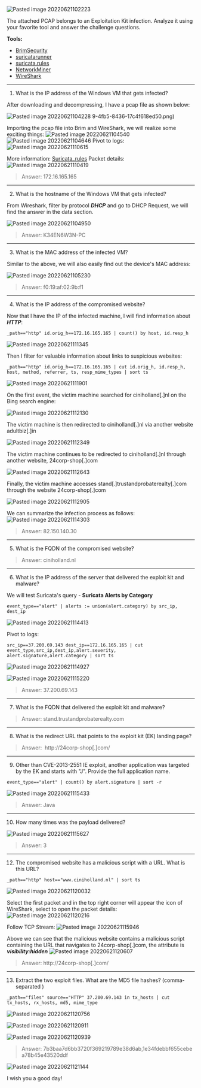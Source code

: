 ![Pasted image 20220621102223](https://user-images.githubusercontent.com/107832241/179939828-7006d262-a73a-4281-8ba6-dbdb57c8700e.png)

The attached PCAP belongs to an Exploitation Kit infection. Analyze it using your favorite tool and answer the challenge questions.

**Tools:**

-   [BrimSecurity](https://www.brimsecurity.com/)
-   [suricatarunner](https://github.com/brimsec/build-suricata/releases/tag/v5.0.3-brim1)
-   [suricata.rules](https://download.cyberdefenders.org/BlueYard/misc/suricata.zip)
-   [NetworkMiner](https://www.netresec.com/?page=networkminer)
-   [WireShark](https://www.wireshark.org/)

---

1. What is the IP address of the Windows VM that gets infected?

After downloading and decompressing, I have a pcap file as shown below:

![Pasted image 20220621104228](https://user-images.githubusercontent.com/107832241/179939688-de344637-4f6e-4a47-a28e-f07eb77a61af.png)
9-4fb5-8436-17c4f618ed50.png)

Importing the pcap file into Brim and WireShark, we will realize some exciting things:
![Pasted image 20220621104540](https://user-images.githubusercontent.com/107832241/179939905-2fa2fd52-f2d5-42d8-839a-efbef0f9e1e9.png)
![Pasted image 20220621104646](https://user-images.githubusercontent.com/107832241/179939984-dcdafa5e-53d0-4dad-a46e-e9bca3fa68f7.png)
Pivot to logs:
![Pasted image 20220621110615](https://user-images.githubusercontent.com/107832241/179940080-07436c91-efc0-4b7d-86f8-7fdf6cea315a.png)

More information: [Suricata_rules](https://github.com/OISF/suricata-update/blob/0a8fddd331d744c853e49001e50757bab702bad0/tests/emerging-current_events.rules#L2661)
Packet details:
![Pasted image 20220621110419](https://user-images.githubusercontent.com/107832241/179940175-d789159b-bef8-439b-a818-a527331dd177.png)

>Answer: 172.16.165.165

---

2. What is the hostname of the Windows VM that gets infected?

From Wireshark, filter by protocol ***DHCP*** and go to DHCP Request, we will find the answer in the data section.

![Pasted image 20220621104950](https://user-images.githubusercontent.com/107832241/179940245-9c0780f7-c558-4a0b-bb04-f200ef3071b5.png)


>Answer: K34EN6W3N-PC

---

3. What is the MAC address of the infected VM?

Similar to the above, we will also easily find out the device's MAC address:

![Pasted image 20220621105230](https://user-images.githubusercontent.com/107832241/179940330-f361ff34-5fa7-4daf-91a4-863c62c439cc.png)

>Answer: f0:19:af:02:9b:f1

---

4. What is the IP address of the compromised website?

Now that I have the IP of the infected machine, I will find information about ***HTTP***:
```
_path=="http" id.orig_h==172.16.165.165 | count() by host, id.resp_h
```
![Pasted image 20220621111345](https://user-images.githubusercontent.com/107832241/179940557-75d98e2b-7280-4e10-9412-c218d1d54540.png)

Then I filter for valuable information about links to suspicious websites:
```
_path=="http" id.orig_h==172.16.165.165 | cut id.orig_h, id.resp_h, host, method, referrer, ts, resp_mime_types | sort ts
```

![Pasted image 20220621111901](https://user-images.githubusercontent.com/107832241/179940621-47a5a001-3f39-4e62-9f58-32166ca29763.png)

On the first event, the victim machine searched for ciniholland[.]nl on the Bing search engine:

![Pasted image 20220621112130](https://user-images.githubusercontent.com/107832241/179940695-59c797a0-3a64-4b2f-83da-421ac5f6b5c1.png)

The victim machine is then redirected to ciniholland[.]nl via another website adultbiz[.]in

![Pasted image 20220621112349](https://user-images.githubusercontent.com/107832241/179940789-f6e89b4d-1550-4eec-949c-40470fcec7a1.png)

The victim machine continues to be redirected to ciniholland[.]nl through another website, 24corp-shop[.]com

![Pasted image 20220621112643](https://user-images.githubusercontent.com/107832241/179940860-957e1eea-be9b-45d3-a8cd-470d9cea562d.png)


Finally, the victim machine accesses stand[.]trustandprobaterealty[.]com through the website 24corp-shop[.]com

![Pasted image 20220621112905](https://user-images.githubusercontent.com/107832241/179940921-dd402422-b933-4933-a916-4c902473b782.png)

We can summarize the infection process as follows:
![Pasted image 20220621114303](https://user-images.githubusercontent.com/107832241/179940980-c59899d3-be13-466d-b761-ad9cc947a9a6.png)

>Answer: 82.150.140.30

---

5. What is the FQDN of the compromised website?

>Answer: ciniholland.nl

---

6. What is the IP address of the server that delivered the exploit kit and malware?

We will test Suricata's query - **Suricata Alerts by Category**
```
event_type=="alert" | alerts := union(alert.category) by src_ip, dest_ip
```
![Pasted image 20220621114413](https://user-images.githubusercontent.com/107832241/179941096-77c2a520-eb45-4a74-9549-b9c064aad5ed.png)

Pivot to logs:
```
src_ip==37.200.69.143 dest_ip==172.16.165.165 | cut event_type,src_ip,dest_ip,alert.severity, alert.signature,alert.category | sort ts
```
![Pasted image 20220621114927](https://user-images.githubusercontent.com/107832241/179941176-2502057c-c038-41ff-865c-b93a87feb947.png)

![Pasted image 20220621115220](https://user-images.githubusercontent.com/107832241/179941225-08c2cbd9-acf9-4941-a5b7-ed7d862e4f80.png)

>Answer: 37.200.69.143

---

7. What is the FQDN that delivered the exploit kit and malware?


>Answer: stand.trustandprobaterealty.com

---

8. What is the redirect URL that points to the exploit kit (EK) landing page?

>Answer:  http://24corp-shop[.]com/

---

9. Other than CVE-2013-2551 IE exploit, another application was targeted by the EK and starts with "J". Provide the full application name.

```
event_type=="alert" | count() by alert.signature | sort -r
```
![Pasted image 20220621115433](https://user-images.githubusercontent.com/107832241/179941348-b6f43f95-40b9-4370-bd78-40d71bcbd40a.png)

>Answer: Java

---

10. How many times was the payload delivered?


![Pasted image 20220621115627](https://user-images.githubusercontent.com/107832241/179941422-b53578f9-33db-40d1-919d-3528a289c343.png)

>Answer: 3

---

12. The compromised website has a malicious script with a URL. What is this URL?

```
_path=="http" host=="www.ciniholland.nl" | sort ts
```
![Pasted image 20220621120032](https://user-images.githubusercontent.com/107832241/179941480-09ce6306-ecc5-481d-bb1f-51a65cca05fa.png)

Select the first packet and in the top right corner will appear the icon of WireShark, select to open the packet details:
![Pasted image 20220621120216](https://user-images.githubusercontent.com/107832241/179941555-e417f95f-77e0-41dd-94a3-29054f2352ce.png)

Follow TCP Stream:
![Pasted image 20220621115946](https://user-images.githubusercontent.com/107832241/179941616-a7b18305-aba6-4874-8005-8ddf30f182e5.png)

Above we can see that the malicious website contains a malicious script containing the URL that navigates to 24corp-shop[.]com, the attribute is ***visibility:hidden***
![Pasted image 20220621120607](https://user-images.githubusercontent.com/107832241/179941694-b93c4964-9924-405e-a089-fcd8da3c5bdb.png)

>Answer: http://24corp-shop[.]com/

---

13. Extract the two exploit files. What are the MD5 file hashes? (comma-separated )
```
_path=="files" source=="HTTP" 37.200.69.143 in tx_hosts | cut tx_hosts, rx_hosts, md5, mime_type
```
![Pasted image 20220621120756](https://user-images.githubusercontent.com/107832241/179941831-5947374d-ac33-49ce-98f4-6fe8717b885a.png)

![Pasted image 20220621120911](https://user-images.githubusercontent.com/107832241/179941894-3545bb5e-8b4c-4096-8e76-73c3b623c104.png)

![Pasted image 20220621120939](https://user-images.githubusercontent.com/107832241/179941956-09bf77df-b166-4b42-bf83-9e5aac11a2d4.png)

>Answer: 7b3baa7d6bb3720f369219789e38d6ab,1e34fdebbf655cebea78b45e43520ddf

![Pasted image 20220621121144](https://user-images.githubusercontent.com/107832241/179941994-76679fa6-d326-4606-bd5f-58479cc30afe.png)

I wish you a good day!

